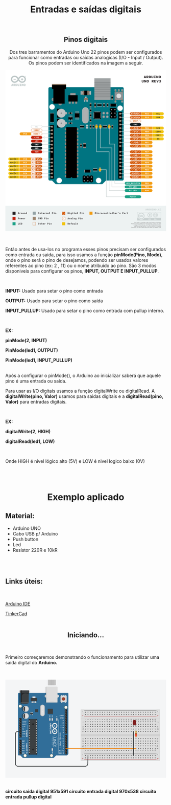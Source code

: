 <h1 align="center"> <b>Entradas e saídas digitais</b></h1></br>

<h2 align="center"> <b> Pinos digitais</b></h2>

<p align="center">Dos tres barramentos do Arduino Uno 22 pinos podem ser configurados para funcionar como entradas ou saídas analogicas (I/O - Input / Output).
Os pinos podem ser identificados na imagem a seguir.</p>

<p align="center">
<img src="./souce/../../source/entradas_e_saidas_digitais/arduino_uno_pinout.png" alt="https://content.arduino.cc/assets/Pinout-UNOrev3_latest.png"></p></br>

<p>Então antes de usa-los no programa esses pinos precisam ser configurados como entrada ou saida, para isso usamos a função <b>pinMode(Pino, Modo)</b>, onde o pino será o pino de desejamos, podendo ser usados valores referentes ao pino (ex: 2 , 11) ou o nome atribuido ao pino.
São 3 modos disponiveis para configurar os pinos, <b>INPUT, OUTPUT E INPUT_PULLUP</b>.<p></br>
<p><b>INPUT:</b> Usado para setar o pino como entrada</p>
<p><b>OUTPUT:</b> Usado para setar o pino como saída</p>
<p><b>INPUT_PULLUP:</b> Usado para setar o pino como entrada com pullup interno.</p></br>

<p><b>EX:  </b></p>
<p><b>     pinMode(2, INPUT)</b>
<p><b>     PinMode(led1, OUTPUT)</b>
<p><b>     PinMode(led1, INPUT_PULLUP)</b></br></br>

<p>Após a configurar o pinMode(), o Arduino ao inicializar saberá que aquele pino é uma entrada ou saída.</p>

<p>Para usar as I/O digitais usamos a função digitalWrite ou digitalRead. A <b>digitalWrite(pino, Valor)</b> usamos para saidas digitais e a <b>digitalRead(pino, Valor)</b> para entradas digitais.</p></br>

<p><b>EX:  </p></b>
<p><b>digitalWrite(2, HIGH)</p></b>
<p><b>     digitalRead(led1, LOW)</p></b></br>

<p>Onde HIGH é nivel lógico alto (5V) e LOW é nivel logico baixo (0V)</p><br><br>

<h1 align="center"> <b>  Exemplo aplicado </b> </h1>

<b><h2> Material: </h2></b>

<nav>
    <ul>
        <li>Arduino UNO</li>
        <li>Cabo USB p/ Arduino</li>
        <li>Push button</li>
        <li>Led</li>
        <li>Resistor 220R e 10kR</li>
    </ul>
</nav><br><br>

<b><h2> Links úteis: </h2></b><br>

<a href="https://www.arduino.cc/en/software"> Arduino IDE </a>

<a href="https://www.tinkercad.com"> TinkerCad </a></b><br><br>

<h2 align="center"><b> Iniciando... </b></h2><br>

<p>Primeiro começaremos demonstrando o funcionamento para utilizar uma saída digital do <b>Arduino<b>.</p><br>


<p align="center">
<img src="./../source/entradas_e_saidas_digitais/circuito_saida_digital.png"></p></br>
circuito saida digital 951x591
circuito entrada digital 970x538
circuito entrada pullup digital